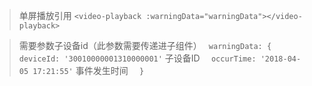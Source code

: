 >单屏播放引用
`<video-playback :warningData="warningData"></video-playback>`

>需要参数子设备id（此参数需要传递进子组件）
` warningData: {`
`  deviceId: '30010000001310000001'` 子设备ID
`  occurTime: '2018-04-05 17:21:55'` 事件发生时间
`  }` 